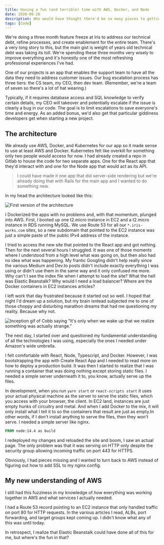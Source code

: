 ```yaml
---
title: Having a fun (and terrible) time with AWS, Docker, and Node
date: 2020-06-26
description: Who would have thought there'd be so many pieces to getting a basic app setup on AWS.
tags: [Code]
---
```


We're doing a three month feature freeze at Iris to address our technical debt, refine processes, and create enablement for the entire team. There's a very long story to this, but the main gist is weight of years old technical debt was taking its toll. We're spending these three months very wisely to improve everything and it's honestly one of the most refreshing professional experiences I've had.

One of our projects is an app that enables the support team to have all the data they need to address customer issues. Our bug escalation process has three tiers: the CS team, my CEO, then dev team. (Remember, we're a team of seven so there's a lot of hat wearing.) 

Typically, if it requires database access and SQL knowledge to verify certain details, my CEO will takeover and potentially escalate if the issue is clearly a bug in our code. The goal is to limit escalations to save everyone's time and energy. As an added bonus, we'd also get that particular giddiness developers get when starting a new project.

## The architecture

We already use AWS, Docker, and Kubernetes for our app so it made sense to use at least AWS and Docker. Kubernetes felt like overkill for something only two people would access for now. I had already created a repo in Gitlab to house the code for two separate apps. One for the React app that they'd interact with and one for the Node app that would act as its API. 

> I could have made it one app that did server-side rendering but we're already doing that with Rails for the main app and I wanted to do something new.

In my head the architecture looked like this:

![First version of the architecture](https://s3.us-east-2.amazonaws.com/caryssa-perez-images/posts/supportal-architecture-1.jpg)

I Dockerized the apps with no problems and, with that momentum, plunged into AWS. First, I booted up one t2.micro instance in EC2 and a t2.micro instance in RDS running MySQL. We use Route 53 for all our `*.iris-works.com` sites, so a new subdomain that pointed to the EC2 instance was just a simple paste of the public IPv4 address of the instance.

I tried to access the new site that pointed to the React app and got nothing. Then for the next several hours I struggled. It was one of those moments where I understood from a high level what was going on, but then also had no idea what was happening. My frantic Googling didn't help really since the various Medium and Dev.to posts didn't include exactly everything I was using or didn't use them in the same way and it only confused me more. Why can't I see the index file when I attempt to load the site?  What the hell was Elastic Beanstalk? Why would I need a load balancer? Where are the Docker containers in EC2 instances articles?

I left work that day frustrated because it started out so well. I hoped that night I'd dream up a solution, but my brain isntead subjected me to one of those choppy and disturbing marathon dreams that had me questioning my reality. Because why not.

![Inception gif of Cobb saying "It's only when we wake up that we realize something was actually strange."](https://media.giphy.com/media/1412QM7NaCZMyc/giphy.gif)

The next day, I started over and questioned my fundamental understanding of all the technologies I was using, especially the ones I needed under Amazon's wide umbrella. 

I felt comfortable with React, Node, Typescript, and Docker. However, I was bootstrapping the app with Create React App and I needed to read more on how to deploy a production build. It was then I started to realize that I was running a container that was doing nothing except storing static files. I needed a simple server underneath it to, you know, actually serve up the files.

In development, when you run `yarn start` or `react-scripts start` it uses your actual physical machine as the server to serve the static files, which you access with your browser, the client. In EC2 land, instances are just empty hunks of circuitry and metal. And when I add Docker to the mix, it will only install what I tell it to so the containers that result are just as empty.In other words, if I don't install anything to serve the files, then they won't serve. I needed a simple server like nginx.

```Dockerfile
FROM node:14.4 as build
```

I redeployed my changes and reloaded the site and boom, I saw an actual page. The only problem was that it was serving on HTTP only despite the security group allowing incoming traffic on port 443 for HTTPS.

Obviously, I had pieces missing and I wanted to turn back to AWS instead of figuring out how to add SSL to my nginx config.

## My new understanding of AWS

I still had this fuzziness in my knowledge of _how_ everything was working together in AWS and what services I actually needed. 

I had a Route 53 record pointing to an EC2 instance that only handled traffic on port 80 for HTTP requests. In the various articles I read, ALBs, port forwarding, and target groups kept coming up. I didn't know what any of this was until today.

In retrospect, I realize that Elastic Beanstalk could have done all of this for me, but where's the fun in that?